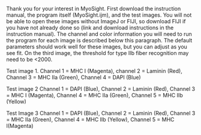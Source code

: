 Thank you for your interest in MyoSight. First download the instruction manual, the program itself (MyoSight.ijm), and the test images. You will not be able to open these images without ImageJ or FIJI, so download FIJI if you have not already done so (link and download instructions in the instruction manual). The channel and color information you will need to run the program for each image is described below this paragraph. The default parameters should work well for these images, but you can adjust as you see fit. On the third image, the threshold for type IIb fiber recognition may need to be <2000. 

Test image 1.
Channel 1 = MHC I (Magenta),
channel 2 = Laminin (Red),
Channel 3 = MHC IIa (Green),
Channel 4 = DAPI (Blue)

Test image 2
Channel 1 = DAPI (Blue),
Channel 2 = Laminin (Red),
Channel 3 = MHC I (Magenta),
Channel 4 = MHC IIa (Green),
Channel 5 = MHC IIb (Yellow)

Test Image 3
Channel 1 = DAPI (Blue),
Channel 2 = Laminin (Red),
Channel 3 = MHC IIa (Green),
Channel 4 = MHC IIb (Yellow),
Channel 5 = MHC I(Magenta)

